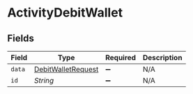 # ActivityDebitWallet


## Fields

| Field                                                           | Type                                                            | Required                                                        | Description                                                     |
| --------------------------------------------------------------- | --------------------------------------------------------------- | --------------------------------------------------------------- | --------------------------------------------------------------- |
| `data`                                                          | [DebitWalletRequest](../../models/shared/DebitWalletRequest.md) | :heavy_minus_sign:                                              | N/A                                                             |
| `id`                                                            | *String*                                                        | :heavy_minus_sign:                                              | N/A                                                             |